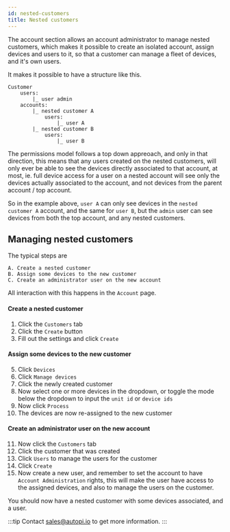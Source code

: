```yaml
---
id: nested-customers
title: Nested customers
---
```


The account section allows an account administrator to manage nested customers, which makes it possible to create an isolated account, assign devices and users to it, so that a customer can manage a fleet of devices, and it's own users.

It makes it possible to have a structure like this.

```
Customer
    users:
        |_ user admin
    accounts:
        |_ nested customer A
            users:
                |_ user A
        |_ nested customer B
            users:
                |_ user B
```

The permissions model follows a top down appreoach, and only in that direction, this means that any users created on the nested customers, will only ever be able to see the devices directly associated to that account, at most, ie. full device access for a user on a nested account will see only the devices actually associated to the account, and not devices from the parent account / top account.

So in the example above, `user A` can only see devices in the `nested customer A` account, and the same for `user B`, but the `admin` user can see devices from both the top account, and any nested customers.

## Managing nested customers

The typical steps are

    A. Create a nested customer
    B. Assign some devices to the new customer
    C. Create an administrator user on the new account

All interaction with this happens in the `Account` page.

#### Create a nested customer
1. Click the `Customers` tab
2. Click the `Create` button
3. Fill out the settings and click `Create`

#### Assign some devices to the new customer
5. Click `Devices`
6. Click `Manage devices`
7. Click the newly created customer
8. Now select one or more devices in the dropdown, or toggle the mode below the dropdown to input the `unit id` or `device ids`
9. Now click `Process`
10. The devices are now re-assigned to the new customer

#### Create an administrator user on the new account
11. Now click the `Customers` tab
12. Click the customer that was created
13. Click `Users` to manage the users for the customer
14. Click `Create`
15. Now create a new user, and remember to set the account to have `Account Administration` rights, this will make the user have access to the assigned devices, and also to manage the users on the customer.

You should now have a nested customer with some devices associated, and a user.

:::tip
Contact sales@autopi.io to get more information.
:::